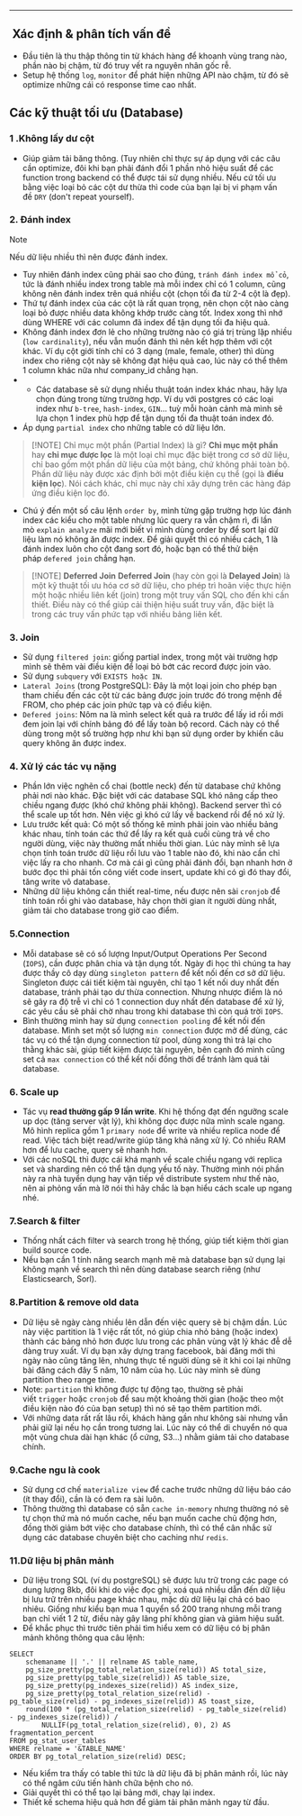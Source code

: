 
---
##  Xác định & phân tích vấn đề

- Đầu tiên là thu thập thông tin từ khách hàng để khoanh vùng trang nào, phần nào bị chậm, từ đó truy vết ra nguyên nhân gốc rễ.
- Setup hệ thống `log`, `monitor` để phát hiện những API nào chậm, từ đó sẽ optimize những cái có response time cao nhất.

## Các kỹ thuật tối ưu (Database)

### 1 .Không lấy dư cột
- Giúp giảm tải băng thông. (Tuy nhiên chỉ thực sự áp dụng với các câu cần optimize, đôi khi bạn phải đánh đổi 1 phần nhỏ hiệu suất để các function trong backend có thể được tái sử dụng nhiều. Nếu cứ tối ưu bằng việc loại bỏ các cột dư thừa thì code của bạn lại bị vi phạm vấn đề `DRY` (don't repeat yourself).
### 2. Đánh index

> [!NOTE]
> Nếu dữ liệu nhiều thì nên được đánh index.

- Tuy nhiên đánh index cũng phải sao cho đúng, `tránh đánh index mổ cỏ`, tức là đánh nhiều index trong table mà mỗi index chỉ có 1 column, cũng không nên đánh index trên quá nhiều cột (chọn tối đa từ 2-4 cột là đẹp).
- Thứ tự đánh index của các cột là rất quan trọng, nên chọn cột nào càng loại bỏ được nhiều data không khớp trước càng tốt. Index xong thì nhớ dùng WHERE với các column đã index để tận dụng tối đa hiệu quả.
- Không đánh index đơn lẻ cho những trường nào có giá trị trùng lặp nhiều (`low cardinality`), nếu vẫn muốn đánh thì nên kết hợp thêm với cột khác. Ví dụ cột giới tính chỉ có 3 dạng (male, female, other) thì dùng index cho riêng cột này sẽ không đạt hiệu quả cao, lúc này có thể thêm 1 column khác nữa như company_id chẳng hạn.
- - Các database sẽ sử dụng nhiều thuật toán index khác nhau, hãy lựa chọn đúng trong từng trường hợp. Ví dụ với postgres có các loại index như `b-tree`, `hash-index`, `GIN`... tuỳ mỗi hoàn cảnh mà mình sẽ lựa chọn 1 index phù hợp để tận dụng tối đa thuật toán index đó.
- Áp dụng `partial index` cho những table có dữ liệu lớn.

> [!NOTE] Chỉ mục một phần (Partial Index) là gì?
>**Chỉ mục một phần** hay **chỉ mục được lọc** là một loại chỉ mục đặc biệt trong cơ sở dữ liệu, chỉ bao gồm một phần dữ liệu của một bảng, chứ không phải toàn bộ. Phần dữ liệu này được xác định bởi một điều kiện cụ thể (gọi là **điều kiện lọc**). Nói cách khác, chỉ mục này chỉ xây dựng trên các hàng đáp ứng điều kiện lọc đó.
- Chú ý đến một số câu lệnh `order by`, mình từng gặp trường hợp lúc đánh index các kiểu cho một table nhưng lúc query ra vẫn chậm rì, đi lần mò `explain analyze` mãi mới biết vì mình dùng order by để sort lại dữ liệu làm nó không ăn được index. Để giải quyết thì có nhiều cách, 1 là đánh index luôn cho cột đang sort đó, hoặc bạn có thể thử biện pháp `defered join` chẳng hạn.

> [!NOTE] **Deferred Join** 
> **Deferred Join** (hay còn gọi là **Delayed Join**) là một kỹ thuật tối ưu hóa cơ sở dữ liệu, cho phép trì hoãn việc thực hiện một hoặc nhiều liên kết (join) trong một truy vấn SQL cho đến khi cần thiết. Điều này có thể giúp cải thiện hiệu suất truy vấn, đặc biệt là trong các truy vấn phức tạp với nhiều bảng liên kết.

### 3. Join

- Sử dụng `filtered join`: giống partial index, trong một vài trường hợp mình sẽ thêm vài điều kiện để loại bỏ bớt các record được join vào.
- Sử dụng `subquery` với `EXISTS hoặc IN`.
- `Lateral Joins` (trong PostgreSQL): Đây là một loại join cho phép bạn tham chiếu đến các cột từ các bảng được join trước đó trong mệnh đề FROM, cho phép các join phức tạp và có điều kiện.
- `Defered joins`: Nôm na là mình select kết quả ra trước để lấy id rồi mới đem join lại với chính bảng đó để lấy toàn bộ record. Cách này có thể dùng trong một số trường hợp như khi bạn sử dụng order by khiến câu query không ăn được index.

### 4. Xử lý các tác vụ nặng

- Phần lớn việc nghẽn cổ chai (bottle neck) đến từ database chứ không phải nơi nào khác. Đặc biệt với các database SQL khó nâng cấp theo chiều ngang được (khó chứ không phải không). Backend server thì có thể scale up tốt hơn. Nên việc gì khó cứ lấy về backend rồi để nó xử lý.
- Lưu trước kết quả: Có một số thống kê mình phải join vào nhiều bảng khác nhau, tính toán các thứ để lấy ra kết quả cuối cùng trả về cho người dùng, việc này thường mất nhiều thời gian. Lúc này mình sẽ lựa chọn tính toán trước dữ liệu rồi lưu vào 1 table nào đó, khi nào cần chỉ việc lấy ra cho nhanh. Cơ mà cái gì cũng phải đánh đổi, bạn nhanh hơn ở bước đọc thì phải tốn công viết code insert, update khi có gì đó thay đổi, tăng write vô database.
- Những dữ liệu không cần thiết real-time, nếu được nên sài `cronjob` để tính toán rồi ghi vào database, hãy chọn thời gian ít người dùng nhất, giảm tải cho database trong giờ cao điểm.

### 5.Connection

- Mỗi database sẽ có số lượng Input/Output Operations Per Second (`IOPS`), cần được phân chia và tận dụng tốt. Ngày đi học thì chúng ta hay được thầy cô dạy dùng `singleton pattern` để kết nối đến cơ sở dữ liệu. Singleton được cái tiết kiệm tài nguyên, chỉ tạo 1 kết nối duy nhất đến database, tránh phải tạo dư thừa connection. Nhưng nhược điểm là nó sẽ gây ra độ trễ vì chỉ có 1 connection duy nhất đến database để xử lý, các yêu cầu sẽ phải chờ nhau trong khi database thì còn quá trời `IOPS`.
- Bình thường mình hay sử dụng `connection pooling` để kết nối đến database. Mình set một số lượng `min connection` được mở để dùng, các tác vụ có thể tận dụng connection từ pool, dùng xong thì trả lại cho thằng khác sài, giúp tiết kiệm được tài nguyên, bên cạnh đó mình cũng set cả `max connection` có thể kết nối đồng thời để tránh làm quá tải database.

### 6. Scale up

- Tác vụ **read thường gấp 9 lần write**. Khi hệ thống đạt đến ngưỡng scale up dọc (tăng server vật lý), khi không dọc được nữa mình scale ngang. Mô hình replica gồm 1 `primary node` để write và nhiều replica node để read. Việc tách biệt read/write giúp tăng khả năng xử lý. Có nhiều RAM hơn để lưu cache, query sẽ nhanh hơn.
- Với các noSQL thì được cái khá mạnh về scale chiều ngang với replica set và sharding nên có thể tận dụng yếu tố này. Thường mình nói phần này ra nhà tuyển dụng hay vặn tiếp về distribute system như thế nào, nên ai phỏng vấn mà lỡ nói thì hãy chắc là bạn hiểu cách scale up ngang nhé.

### 7.Search & filter

- Thống nhất cách filter và search trong hệ thống, giúp tiết kiệm thời gian build source code.
- Nếu bạn cần 1 tính năng search mạnh mẽ mà database bạn sử dụng lại không mạnh về search thì nên dùng database search riêng (như Elasticsearch, Sorl). 

### 8.Partition & remove old data

- Dữ liệu sẽ ngày càng nhiều lên dẫn đến việc query sẽ bị chậm dần. Lúc này việc partition là 1 việc rất tốt, nó giúp chia nhỏ bảng (hoặc index) thành các bảng nhỏ hơn được lưu trong các phân vùng vật lý khác đễ dễ dàng truy xuất. Ví dụ bạn xây dựng trang facebook, bài đăng mới thì ngày nào cũng tăng lên, nhưng thực tế người dùng sẽ ít khi coi lại những bài đăng cách đây 5 năm, 10 năm của họ. Lúc này mình sẽ dùng partition theo range time.
- Note: `partition` thì không được tự động tạo, thường sẽ phải viết `trigger` hoặc `cronjob` để sau một khoảng thời gian (hoặc theo một điều kiện nào đó của bạn setup) thì nó sẽ tạo thêm partition mới.
- Với những data rất rất lâu rồi, khách hàng gần như không sài nhưng vẫn phải giữ lại nếu họ cần trong tương lai. Lúc này có thể di chuyển nó qua một vùng chưa dài hạn khác (ổ cứng, S3...) nhằm giảm tải cho database chính.
### 9.Cache ngu là cook

- Sử dụng cơ chế `materialize view` để cache trước những dữ liệu báo cáo (ít thay đổi), cần là có đem ra sài luôn.
- Thông thường thì database có sẵn `cache in-memory` nhưng thường nó sẽ tự chọn thứ mà nó muốn cache, nếu bạn muốn cache chủ động hơn, đồng thời giảm bớt việc cho database chính, thì có thể cân nhắc sử dụng các database chuyên biệt cho caching như `redis`.
### 11.Dữ liệu bị phân mảnh

- Dữ liệu trong SQL (ví dụ postgreSQL) sẽ được lưu trữ trong các page có dung lượng 8kb, đôi khi do việc đọc ghi, xoá quá nhiều dẫn đến dữ liệu bị lưu trữ trên nhiều page khác nhau, mặc dù dữ liệu lại chả có bao nhiêu. Giống như kiểu bạn mua 1 quyển sổ 200 trang nhưng mỗi trang bạn chỉ viết 1 2 từ, điều này gây lãng phí không gian và giảm hiệu suất.
- Để khắc phục thì trước tiên phải tìm hiểu xem có dữ liệu có bị phân mảnh không thông qua câu lệnh:
```
SELECT 
    schemaname || '.' || relname AS table_name,
    pg_size_pretty(pg_total_relation_size(relid)) AS total_size,
    pg_size_pretty(pg_table_size(relid)) AS table_size,
    pg_size_pretty(pg_indexes_size(relid)) AS index_size,
    pg_size_pretty(pg_total_relation_size(relid) - pg_table_size(relid) - pg_indexes_size(relid)) AS toast_size,
    round(100 * (pg_total_relation_size(relid) - pg_table_size(relid) - pg_indexes_size(relid)) / 
        NULLIF(pg_total_relation_size(relid), 0), 2) AS fragmentation_percent
FROM pg_stat_user_tables
WHERE relname = '&TABLE_NAME'
ORDER BY pg_total_relation_size(relid) DESC;

```

- Nếu kiểm tra thấy có table thì tức là dữ liệu đã bị phân mảnh rồi, lúc này có thể ngâm cứu tiến hành chữa bệnh cho nó.
- Giải quyết thì có thể tạo lại bảng mới, chạy lại index.
- Thiết kế schema hiệu quả hơn để giảm tải phân mảnh ngay từ đầu.